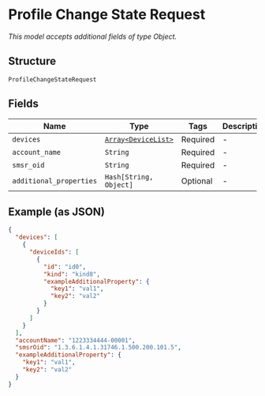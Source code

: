 
# Profile Change State Request

*This model accepts additional fields of type Object.*

## Structure

`ProfileChangeStateRequest`

## Fields

| Name | Type | Tags | Description |
|  --- | --- | --- | --- |
| `devices` | [`Array<DeviceList>`](../../doc/models/device-list.md) | Required | - |
| `account_name` | `String` | Required | - |
| `smsr_oid` | `String` | Required | - |
| `additional_properties` | `Hash[String, Object]` | Optional | - |

## Example (as JSON)

```json
{
  "devices": [
    {
      "deviceIds": [
        {
          "id": "id0",
          "kind": "kind8",
          "exampleAdditionalProperty": {
            "key1": "val1",
            "key2": "val2"
          }
        }
      ]
    }
  ],
  "accountName": "1223334444-00001",
  "smsrOid": "1.3.6.1.4.1.31746.1.500.200.101.5",
  "exampleAdditionalProperty": {
    "key1": "val1",
    "key2": "val2"
  }
}
```

